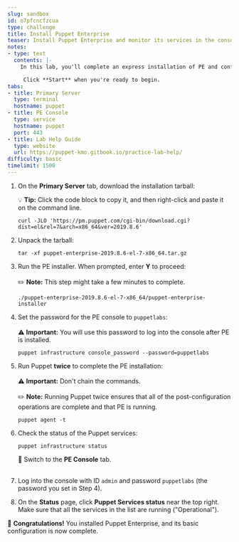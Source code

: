 ```yaml
---
slug: sandbox
id: o7pfcncfzcua
type: challenge
title: Install Puppet Enterprise
teaser: Install Puppet Enterprise and monitor its services in the console.
notes:
- type: text
  contents: |-
    In this lab, you'll complete an express installation of PE and confirm in the PE console that the installation was successful.

     Click **Start** when you're ready to begin.
tabs:
- title: Primary Server
  type: terminal
  hostname: puppet
- title: PE Console
  type: service
  hostname: puppet
  port: 443
- title: Lab Help Guide
  type: website
  url: https://puppet-kmo.gitbook.io/practice-lab-help/
difficulty: basic
timelimit: 1500
---
```

1. On the **Primary Server** tab, download the installation tarball:

    💡 **Tip:** Click the code block to copy it, and then right-click and paste it on the command line.
    ```
    curl -JLO 'https://pm.puppet.com/cgi-bin/download.cgi?dist=el&rel=7&arch=x86_64&ver=2019.8.6'
    ```
2. Unpack the tarball:
    ```
    tar -xf puppet-enterprise-2019.8.6-el-7-x86_64.tar.gz
    ```
3. Run the PE installer. When prompted, enter ****Y**** to proceed:<br><br>✏️ **Note:** This step might take a few minutes to complete.
    ```
    ./puppet-enterprise-2019.8.6-el-7-x86_64/puppet-enterprise-installer
    ```
4. Set the password for the PE console to `puppetlabs`: <br><br>⚠️ **Important:** You will use this password to log into the console after PE is installed.
    ```
    puppet infrastructure console_password --password=puppetlabs
    ```
5. Run Puppet <b>**twice**</b> to complete the PE installation:<br><br>⚠️ **Important:** Don't chain the commands.<br><br>✏️ **Note:** Running Puppet twice ensures that all of the post-configuration operations are complete and that PE is running.
    ```
    puppet agent -t
    ```
6. Check the status of the Puppet services:
    ```
    puppet infrastructure status
    ```

    🔀 Switch to the **PE Console** tab.<br><br>

7. Log into the console with ID `admin` and password `puppetlabs` (the password you set in Step 4).

8. On the **Status** page, click **Puppet Services status** near the top right. Make sure that all the services in the list are running ("Operational").

🎈 **Congratulations!** You installed Puppet Enterprise, and its basic configuration is now complete.